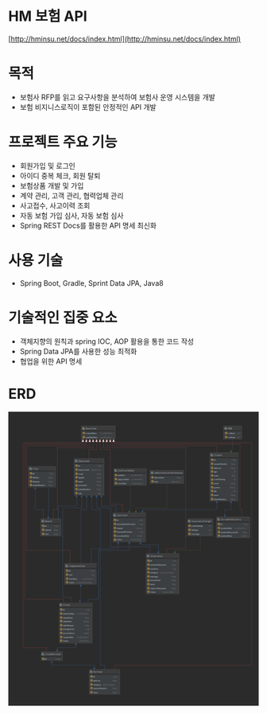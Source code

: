 # HM 보험 API
[http://hminsu.net/docs/index.html](http://hminsu.net/docs/index.html)

# 목적

- 보험사 RFP를 읽고 요구사항을 분석하여 보험사 운영 시스템을 개발
- 보험 비지니스로직이 포함된 안정적인 API 개발

# 프로젝트 주요 기능

- 회원가입 및 로그인
- 아이디 중복 체크, 회원 탈퇴
- 보험상품 개발 및 가입
- 계약 관리, 고객 관리,  협력업체 관리
- 사고접수, 사고이력 조회
- 자동 보험 가입 심사, 자동 보험 심사
- Spring REST Docs를 활용한 API 명세 최신화

# 사용 기술

- Spring Boot, Gradle, Sprint Data JPA, Java8

# 기술적인 집중 요소

- 객체지향의 원칙과 spring IOC, AOP 활용을 통한 코드 작성
- Spring Data JPA를 사용한 성능 최적화
- 협업을 위한 API 명세

# ERD

![./ERD.png](./ERD.png)